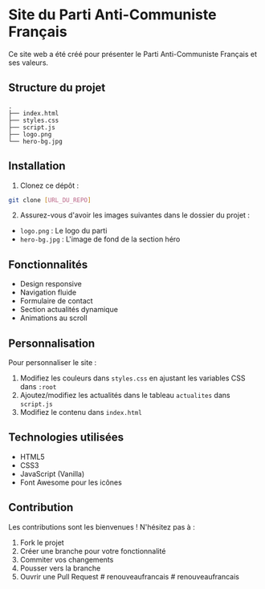 # Site du Parti Anti-Communiste Français

Ce site web a été créé pour présenter le Parti Anti-Communiste Français et ses valeurs.

## Structure du projet

```
.
├── index.html
├── styles.css
├── script.js
├── logo.png
└── hero-bg.jpg
```

## Installation

1. Clonez ce dépôt :
```bash
git clone [URL_DU_REPO]
```

2. Assurez-vous d'avoir les images suivantes dans le dossier du projet :
- `logo.png` : Le logo du parti
- `hero-bg.jpg` : L'image de fond de la section héro

## Fonctionnalités

- Design responsive
- Navigation fluide
- Formulaire de contact
- Section actualités dynamique
- Animations au scroll

## Personnalisation

Pour personnaliser le site :

1. Modifiez les couleurs dans `styles.css` en ajustant les variables CSS dans `:root`
2. Ajoutez/modifiez les actualités dans le tableau `actualites` dans `script.js`
3. Modifiez le contenu dans `index.html`

## Technologies utilisées

- HTML5
- CSS3
- JavaScript (Vanilla)
- Font Awesome pour les icônes

## Contribution

Les contributions sont les bienvenues ! N'hésitez pas à :
1. Fork le projet
2. Créer une branche pour votre fonctionnalité
3. Commiter vos changements
4. Pousser vers la branche
5. Ouvrir une Pull Request #   r e n o u v e a u f r a n c a i s  
 #   r e n o u v e a u f r a n c a i s  
 
